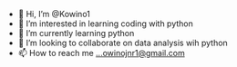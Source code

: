 - 👋 Hi, I’m @Kowino1
- 👀 I’m interested in learning coding with python
- 🌱 I’m currently learning python
- 💞️ I’m looking to collaborate on data analysis wih python
- 📫 How to reach me ...owinojnr1@gmail.com

<!---
Kowino1/Kowino1 is a ✨ special ✨ repository because its `README.md` (this file) appears on your GitHub profile.
You can click the Preview link to take a look at your changes.
--->
